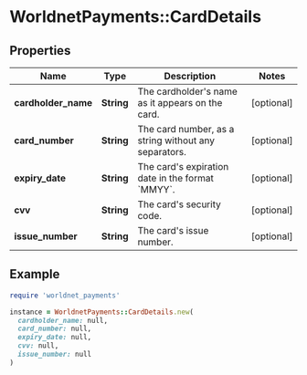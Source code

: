# WorldnetPayments::CardDetails

## Properties

| Name | Type | Description | Notes |
| ---- | ---- | ----------- | ----- |
| **cardholder_name** | **String** | The cardholder&#39;s name as it appears on the card. | [optional] |
| **card_number** | **String** | The card number, as a string without any separators. | [optional] |
| **expiry_date** | **String** | The card&#39;s expiration date in the format &#x60;MMYY&#x60;. | [optional] |
| **cvv** | **String** | The card&#39;s security code. | [optional] |
| **issue_number** | **String** | The card&#39;s issue number. | [optional] |

## Example

```ruby
require 'worldnet_payments'

instance = WorldnetPayments::CardDetails.new(
  cardholder_name: null,
  card_number: null,
  expiry_date: null,
  cvv: null,
  issue_number: null
)
```

